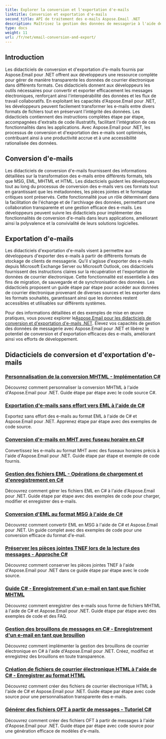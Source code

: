```yaml
---
title: Explorer la conversion et l'exportation d'e-mails
linktitle: Conversion et exportation d'e-mails
second_title: API de traitement des e-mails Aspose.Email .NET
description: Maîtrisez la gestion des données de messagerie à l'aide des didacticiels Aspose.Email pour .NET. Convertissez, exportez des e-mails, maintenez l'intégrité, gérez les pièces jointes. Élevez-vous avec des exemples.
type: docs
weight: 11
url: /fr/net/email-conversion-and-export/
---
```


## Introduction

Les didacticiels de conversion et d'exportation d'e-mails fournis par Aspose.Email pour .NET offrent aux développeurs une ressource complète pour gérer de manière transparente les données de courrier électronique dans différents formats. Ces didacticiels donnent aux développeurs les outils nécessaires pour convertir et exporter efficacement les messages électroniques, renforçant ainsi l'interopérabilité des données et les flux de travail collaboratifs. En exploitant les capacités d'Aspose.Email pour .NET, les développeurs peuvent facilement transformer les e-mails entre divers formats de fichiers tout en préservant l'intégrité des données. Les didacticiels contiennent des instructions complètes étape par étape, accompagnées d'extraits de code illustratifs, facilitant l'intégration de ces fonctionnalités dans les applications. Avec Aspose.Email pour .NET, les processus de conversion et d'exportation des e-mails sont optimisés, contribuant ainsi à une productivité accrue et à une accessibilité rationalisée des données.

## Conversion d'e-mails

Les didacticiels de conversion d'e-mails fournissent des informations détaillées sur la transformation des e-mails entre différents formats, tels que MSG, EML, MHTML et HTML. Les didacticiels guident les développeurs tout au long du processus de conversion des e-mails vers ces formats tout en garantissant que les métadonnées, les pièces jointes et le formatage critiques sont préservés. Cette fonctionnalité joue un rôle déterminant dans la facilitation de l'échange et de l'archivage des données, permettant une collaboration transparente et une gestion efficace des e-mails. Les développeurs peuvent suivre les didacticiels pour implémenter des fonctionnalités de conversion d'e-mails dans leurs applications, améliorant ainsi la polyvalence et la convivialité de leurs solutions logicielles.

## Exportation d'e-mails

Les didacticiels d'exportation d'e-mails visent à permettre aux développeurs d'exporter des e-mails à partir de différents formats de stockage de clients de messagerie. Qu'il s'agisse d'exporter des e-mails depuis Microsoft Exchange Server ou Microsoft Outlook, ces didacticiels fournissent des instructions claires sur la récupération et l'exportation de données de courrier électronique. Cette fonctionnalité est essentielle à des fins de migration, de sauvegarde et de synchronisation des données. Les didacticiels proposent un guide étape par étape pour accéder aux données de courrier électronique provenant de diverses sources et les exporter dans les formats souhaités, garantissant ainsi que les données restent accessibles et utilisables sur différents systèmes.

 Pour des informations détaillées et des exemples de mise en œuvre pratiques, vous pouvez explorer le[Aspose.Email pour les didacticiels de conversion et d'exportation d'e-mails .NET](https://reference2.aspose.com/tutorials/email/net/email-conversion-and-export/). Élevez vos capacités de gestion des données de messagerie avec Aspose.Email pour .NET et libérez le potentiel de conversion et d'exportation efficaces des e-mails, améliorant ainsi vos efforts de développement.

## Didacticiels de conversion et d'exportation d'e-mails
### [Personnalisation de la conversion MHTML - Implémentation C#](./customizing-mhtml-conversion-csharp-implementation/)
Découvrez comment personnaliser la conversion MHTML à l'aide d'Aspose.Email pour .NET. Guide étape par étape avec le code source C#.
### [Exportation d'e-mails sans effort vers EML à l'aide de C#](./effortless-email-export-to-eml-using-csharp/)
Exportez sans effort des e-mails au format EML à l'aide de C# et Aspose.Email pour .NET. Apprenez étape par étape avec des exemples de code source.
### [Conversion d'e-mails en MHT avec fuseau horaire en C#](./converting-email-to-mht-with-timezone-in-csharp/)
Convertissez les e-mails au format MHT avec des fuseaux horaires précis à l'aide d'Aspose.Email pour .NET. Guide étape par étape et exemple de code fournis.
### [Gestion des fichiers EML - Opérations de chargement et d'enregistrement en C#](./eml-file-handling-load-and-save-operations-in-csharp/)
Découvrez comment gérer les fichiers EML en C# à l'aide d'Aspose.Email pour .NET. Guide étape par étape avec des exemples de code pour charger, modifier et enregistrer des e-mails.
### [Conversion d'EML au format MSG à l'aide de C#](./converting-eml-to-msg-format-using-csharp/)
Découvrez comment convertir EML en MSG à l'aide de C# et Aspose.Email pour .NET. Un guide complet avec des exemples de code pour une conversion efficace du format d'e-mail.
### [Préserver les pièces jointes TNEF lors de la lecture des messages - Approche C#](./preserving-tnef-attachments-when-reading-messages-csharp-approach/)
Découvrez comment conserver les pièces jointes TNEF à l'aide d'Aspose.Email pour .NET dans ce guide étape par étape avec le code source.
### [Guide C# - Enregistrement d'un e-mail en tant que fichier MHTML](./csharp-guide-saving-email-as-mhtml-file/)
Découvrez comment enregistrer des e-mails sous forme de fichiers MHTML à l'aide de C# et Aspose.Email pour .NET. Guide étape par étape avec des exemples de code et des FAQ.
### [Gestion des brouillons de messages en C# - Enregistrement d'un e-mail en tant que brouillon](./draft-message-handling-in-csharp-saving-email-as-draft/)
Découvrez comment implémenter la gestion des brouillons de courrier électronique en C# à l'aide d'Aspose.Email pour .NET. Créez, modifiez et enregistrez des brouillons en toute transparence.
### [Création de fichiers de courrier électronique HTML à l'aide de C# - Enregistrer au format HTML](./creating-html-email-files-using-csharp-save-as-html/)
Découvrez comment créer des fichiers de courrier électronique HTML à l'aide de C# et Aspose.Email pour .NET. Guide étape par étape avec code source pour une personnalisation transparente des e-mails.
### [Générer des fichiers OFT à partir de messages - Tutoriel C#](./generating-oft-files-from-messages-csharp-tutorial/)
Découvrez comment créer des fichiers OFT à partir de messages à l'aide d'Aspose.Email pour .NET. Guide étape par étape avec code source pour une génération efficace de modèles d'e-mails.